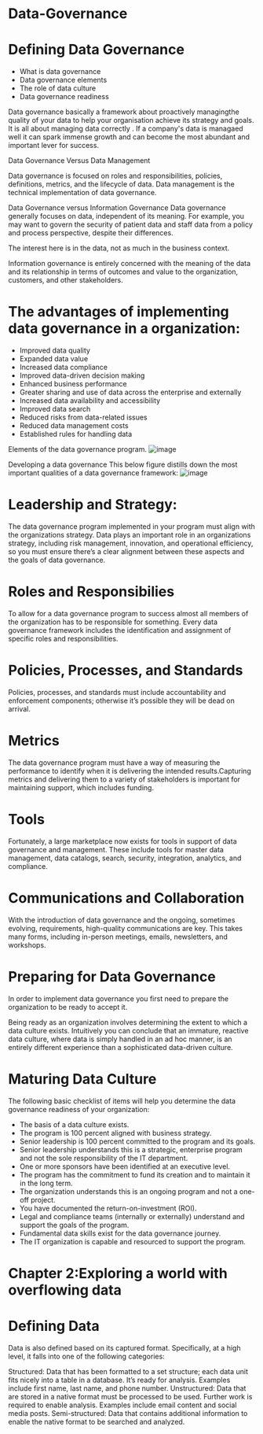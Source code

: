 # Data-Governance

# Defining Data Governance

- What is data governance
- Data governance elements
- The role of data culture
- Data governance readiness

Data governance basically a framework about proactively managingthe quality of your data to help your organisation achieve its strategy and goals.
It is all about managing data correctly .
If a company's data is managaed well it can spark immense growth and can become the most abundant and important lever for success.

Data Governance Versus Data Management

Data governance is focused on roles and responsibilities, policies, definitions, metrics, and the lifecycle of data.
Data management is the technical implementation of data governance.

Data Governance versus Information Governance
Data governance generally focuses on data, independent of its meaning. For example, you may want to govern the security of patient data and staff data from a policy and process perspective, despite their differences. 

The interest here is in the data, not as much in the business context.

Information governance is entirely concerned with the meaning of the data and its relationship in terms of outcomes and value to the organization, customers, and other stakeholders.

# The advantages of implementing data governance in a organization:

- Improved data quality
- Expanded data value
- Increased data compliance
- Improved data-driven decision making
- Enhanced business performance
- Greater sharing and use of data across the enterprise and externally
- Increased data availability and accessibility
- Improved data search
- Reduced risks from data-related issues
- Reduced data management costs
- Established rules for handling data


Elements of the data governance program.
![image](https://github.com/Darkinsator/Data-Governance/assets/112648301/583a0b7d-af90-4eb9-ae6e-404e237e4e8f)


Developing a data governance
This below figure distills down the most important qualities of a data governance framework:
![image](https://github.com/Darkinsator/Data-Governance/assets/112648301/93c60b42-17f4-4afa-a280-66f09fdaefb4)

# Leadership and Strategy:

The data governance program implemented in your program must align with the organizations strategy.
Data plays an important role in an organizations strategy, including risk management, innovation, and operational efficiency, so you must ensure there’s a clear alignment between these aspects and the goals of data governance.


# Roles and Responsibilies

To allow for a data governance program to success almost all members of the organization has to be responsible for something.
Every data governance framework includes the identification and assignment of specific roles and responsibilities.

# Policies, Processes, and Standards

Policies, processes, and standards must include accountability and enforcement components; otherwise it’s possible they will be dead on arrival.

# Metrics

The data governance program must have a way of measuring the performance to identify when it is delivering the intended results.Capturing metrics and delivering them to a variety of stakeholders is important for maintaining support, which includes funding.

# Tools

Fortunately, a large marketplace now exists for tools in support of data governance and management. These include tools for master data management, data catalogs, search, security, integration, analytics, and compliance.

# Communications and Collaboration

With the introduction of data governance and the ongoing, sometimes evolving, requirements, high-quality communications are key. This takes many forms, including in-person meetings, emails, newsletters, and workshops. 


# Preparing for Data Governance

In order to implement data governance you first need to prepare the organization to be ready to accept it.

Being ready as an organization involves determining the extent to which a data culture exists. Intuitively you can conclude that an immature, reactive data culture, where data is simply handled in an ad hoc manner, is an entirely different experience than a sophisticated data-driven culture.

# Maturing Data Culture

The following basic checklist of items will help you determine the data governance readiness of your organization:

- The basis of a data culture exists.
- The program is 100 percent aligned with business strategy.
- Senior leadership is 100 percent committed to the program and its goals.
- Senior leadership understands this is a strategic, enterprise program and not the sole responsibility of the IT department.
- One or more sponsors have been identified at an executive level.
- The program has the commitment to fund its creation and to maintain it in the long term.
- The organization understands this is an ongoing program and not a one-off project.
- You have documented the return-on-investment (ROI).
- Legal and compliance teams (internally or externally) understand and support the goals of the program.
- Fundamental data skills exist for the data governance journey.
- The IT organization is capable and resourced to support the program.

# Chapter 2:Exploring a world with overflowing data

# Defining Data

Data is also defined based on its captured format. Specifically, at a high level, it falls into one of the following categories:

Structured: Data that has been formatted to a set structure; each data unit fits nicely into a table in a database. It’s ready for analysis. Examples include first name, last name, and phone number.
Unstructured: Data that are stored in a native format must be processed to be used. Further work is required to enable analysis. Examples include email content and social media posts.
Semi-structured: Data that contains additional information to enable the native format to be searched and analyzed.




















































































